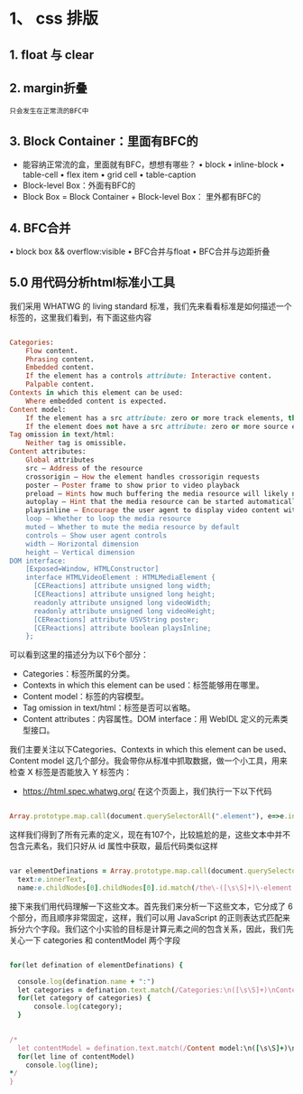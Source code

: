 # 1、 css 排版
## 1. float 与 clear

## 2. margin折叠
    只会发生在正常流的BFC中

## 3. Block Container：里面有BFC的 
 * 能容纳正常流的盒，里面就有BFC，想想有哪些？ 
    • block
    • inline-block
    • table-cell
    • flex item
    • grid cell
    • table-caption
 * Block-level Box：外面有BFC的 
 * Block Box = Block Container + Block-level Box：
    里外都有BFC的

## 4. BFC合并
• block box && overflow:visible
• BFC合并与float
• BFC合并与边距折叠

## 5.0 用代码分析html标准小工具

我们采用 WHATWG 的 living standard 标准，我们先来看看标准是如何描述一个标签的，这里我们看到，有下面这些内容
```ruby

Categories:
    Flow content.
    Phrasing content.
    Embedded content.
    If the element has a controls attribute: Interactive content.
    Palpable content.
Contexts in which this element can be used:
    Where embedded content is expected.
Content model:
    If the element has a src attribute: zero or more track elements, then transparent, but with no media element descendants.
    If the element does not have a src attribute: zero or more source elements, then zero or more track elements, then transparent, but with no media element descendants.
Tag omission in text/html:
    Neither tag is omissible.
Content attributes:
    Global attributes
    src — Address of the resource
    crossorigin — How the element handles crossorigin requests
    poster — Poster frame to show prior to video playback
    preload — Hints how much buffering the media resource will likely need
    autoplay — Hint that the media resource can be started automatically when the page is loaded
    playsinline — Encourage the user agent to display video content within the element's playback area
    loop — Whether to loop the media resource
    muted — Whether to mute the media resource by default
    controls — Show user agent controls
    width — Horizontal dimension
    height — Vertical dimension
DOM interface:
    [Exposed=Window, HTMLConstructor]
    interface HTMLVideoElement : HTMLMediaElement {
      [CEReactions] attribute unsigned long width;
      [CEReactions] attribute unsigned long height;
      readonly attribute unsigned long videoWidth;
      readonly attribute unsigned long videoHeight;
      [CEReactions] attribute USVString poster;
      [CEReactions] attribute boolean playsInline;
    };
```
可以看到这里的描述分为以下6个部分：
* Categories：标签所属的分类。
* Contexts in which this element can be used：标签能够用在哪里。
* Content model：标签的内容模型。
* Tag omission in text/html：标签是否可以省略。
* Content attributes：内容属性。DOM interface：用 WebIDL 定义的元素类型接口。

我们主要关注以下Categories、Contexts in which this element can be used、Content model 这几个部分。我会带你从标准中抓取数据，做一个小工具，用来检查 X 标签是否能放入 Y 标签内：
* https://html.spec.whatwg.org/ 
在这个页面上，我们执行一下以下代码
```ruby

Array.prototype.map.call(document.querySelectorAll(".element"), e=>e.innerText);
```
这样我们得到了所有元素的定义，现在有107个，比较尴尬的是，这些文本中并不包含元素名，我们只好从 id 属性中获取，最后代码类似这样
```ruby

var elementDefinations = Array.prototype.map.call(document.querySelectorAll(".element"), e => ({
  text:e.innerText,
  name:e.childNodes[0].childNodes[0].id.match(/the\-([\s\S]+)\-element:/)?RegExp.$1:null}));
```

接下来我们用代码理解一下这些文本。首先我们来分析一下这些文本，它分成了 6 个部分，而且顺序非常固定，这样，我们可以用 JavaScript 的正则表达式匹配来拆分六个字段。我们这个小实验的目标是计算元素之间的包含关系，因此，我们先关心一下 categories 和 contentModel 两个字段
```ruby

for(let defination of elementDefinations) {

  console.log(defination.name + ":")
  let categories = defination.text.match(/Categories:\n([\s\S]+)\nContexts in which this element can be used:/)[1].split("\n");
  for(let category of categories) {
      console.log(category);
  }
    

/*
  let contentModel = defination.text.match(/Content model:\n([\s\S]+)\nTag omission in text\/html:/)[1].split("\n");
  for(let line of contentModel)
    console.log(line);
*/
}
```
